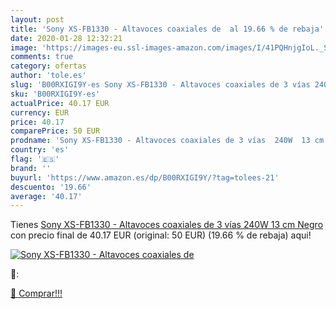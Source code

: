 ```yaml
---
layout: post
title: 'Sony XS-FB1330 - Altavoces coaxiales de  al 19.66 % de rebaja'
date: 2020-01-28 12:32:21
image: 'https://images-eu.ssl-images-amazon.com/images/I/41PQHnjgIoL._SL400_.jpg'
comments: true
category: ofertas
author: 'tole.es'
slug: 'B00RXIGI9Y-es Sony XS-FB1330 - Altavoces coaxiales de 3 vías 240W 13 cm...'
sku: 'B00RXIGI9Y-es'
actualPrice: 40.17 EUR
currency: EUR
price: 40.17
comparePrice: 50 EUR
prodname: 'Sony XS-FB1330 - Altavoces coaxiales de 3 vías  240W  13 cm   Negro'
country: 'es'
flag: '🇪🇸'
brand: ''
buyurl: 'https://www.amazon.es/dp/B00RXIGI9Y/?tag=tolees-21'
descuento: '19.66'
average: '40.17'
---
```


Tienes [Sony XS-FB1330 - Altavoces coaxiales de 3 vías  240W  13 cm   Negro](https://www.amazon.es/dp/B00RXIGI9Y/?tag=tolees-21) con precio final de  40.17 EUR (original: 50 EUR) (19.66 %  de rebaja) aqui!

[![Sony XS-FB1330 - Altavoces coaxiales de ](https://images-eu.ssl-images-amazon.com/images/I/41PQHnjgIoL._SL400_.jpg)](https://www.amazon.es/dp/B00RXIGI9Y/?tag=tolees-21)

🔎:


[🛒 Comprar!!!](https://www.amazon.es/dp/B00RXIGI9Y/?tag=tolees-21)
